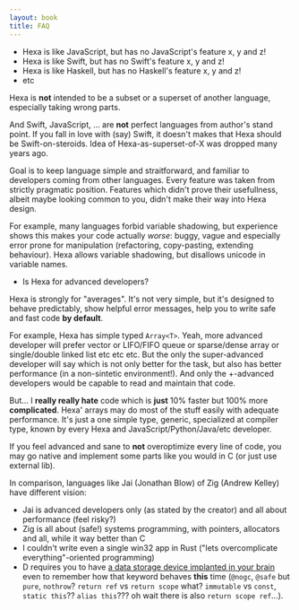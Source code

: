 ```yaml
---
layout: book
title: FAQ
---
```


- Hexa is like JavaScript, but has no JavaScript's feature x, y and z!
- Hexa is like Swift, but has no Swift's feature x, y and z!
- Hexa is like Haskell, but has no Haskell's feature x, y and z!
- etc

Hexa is **not** intended to be a subset or a superset of another language,
especially taking wrong parts.

And Swift, JavaScript, ... are **not** perfect languages from author's stand point.
If you fall in love with (say) Swift, it doesn't makes that Hexa should be Swift-on-steroids.
Idea of Hexa-as-superset-of-X was dropped many years ago.

Goal is to keep language simple and straitforward, and familiar to
developers coming from other languages.
Every feature was taken from strictly pragmatic position.
Features which didn't prove their usefullness,
albeit maybe looking common to you, didn't make their way into Hexa design.

For example, many languages forbid variable shadowing, but experience shows
this makes your code actually *worse*: buggy, vague and especially error prone
for manipulation (refactoring, copy-pasting, extending behaviour).
Hexa allows variable shadowing, but disallows unicode in variable names.

- Is Hexa for advanced developers?

Hexa is strongly for "averages". It's not very simple, but it's designed to
behave predictably, show helpful error messages, help you to write safe
and fast code **by default**.

For example, Hexa has simple typed `Array<T>`. Yeah, more advanced developer
will prefer vector or LIFO/FIFO queue or sparse/dense array or single/double linked
list etc etc etc. But the only the super-advanced developer will say which is not
only better for the task, but also has better performance (in a non-sintetic environment!).
And only the +-advanced developers would be capable to read and maintain that code.

But... I **really really hate** code which is **just** 10% faster but 100% more **complicated**.
Hexa' arrays may do most of the stuff easily with adequate performance. It's just a one simple type,
generic, specialized at compiler type, known by every Hexa and JavaScript/Python/Java/etc developer.

If you feel advanced and sane to **not** overoptimize every line of code, you may go native
and implement some parts like you would in C (or just use external lib).

In comparison, languages like Jai (Jonathan Blow) of Zig (Andrew Kelley) have different vision:

- Jai is advanced developers only (as stated by the creator) and all about performance (feel risky?)
- Zig is all about (safe!) systems programming, with pointers, allocators and all, while it way better than C
- I couldn't write even a single win32 app in Rust ("lets overcomplicate everything"-oriented programming)
- D requires you to have
[a data storage device implanted in your brain](https://en.wikipedia.org/wiki/Johnny_Mnemonic_(film)) 
even to remember how that keyword behaves **this** time 
(`@nogc`, `@safe` but `pure`, `nothrow`? `return ref` vs `return scope` what? `immutable` vs `const`, `static this`?? `alias this`???
oh wait there is also `return scope ref`...).

